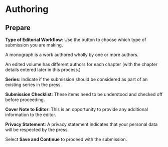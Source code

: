 # Authoring
## Prepare

**Type of Editorial Workflow**: Use the button to choose which type of submission you are making. 

A monograph is a work authored wholly by one or more authors. 

An edited volume has different authors for each chapter (with the chapter details entered later in this process.)

**Series**: Indicate if the submission should be considered as part of an existing series in the press.

**Submission Checklist**: These items need to be understood and checked off before proceeding.

**Cover Note to Editor**: This is an opportunity to provide any additional information to the editor.

**Privacy Statement**: A privacy statement indicates that your personal data will be respected by the press.

Select **Save and Continue** to proceed with the submission.

